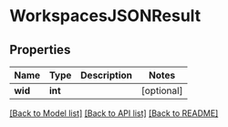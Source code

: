 # WorkspacesJSONResult

## Properties

Name | Type | Description | Notes
------------ | ------------- | ------------- | -------------
**wid** | **int** |  | [optional] 

[[Back to Model list]](../README.md#documentation-for-models) [[Back to API list]](../README.md#documentation-for-api-endpoints) [[Back to README]](../README.md)


